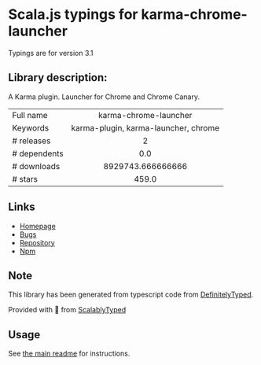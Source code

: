 
# Scala.js typings for karma-chrome-launcher

Typings are for version 3.1

## Library description:
A Karma plugin. Launcher for Chrome and Chrome Canary.

|                    |                 |
| ------------------ | :-------------: |
| Full name          | karma-chrome-launcher |
| Keywords           | karma-plugin, karma-launcher, chrome |
| # releases         | 2 |
| # dependents       | 0.0 |
| # downloads        | 8929743.666666666 |
| # stars            | 459.0 |

## Links
- [Homepage](https://github.com/karma-runner/karma-chrome-launcher#readme)
- [Bugs](https://github.com/karma-runner/karma-chrome-launcher/issues)
- [Repository](https://github.com/karma-runner/karma-chrome-launcher)
- [Npm](https://www.npmjs.com/package/karma-chrome-launcher)
    


## Note
This library has been generated from typescript code from [DefinitelyTyped](https://definitelytyped.org).

Provided with :purple_heart: from [ScalablyTyped](https://github.com/oyvindberg/ScalablyTyped)

## Usage
See [the main readme](../../readme.md) for instructions.


